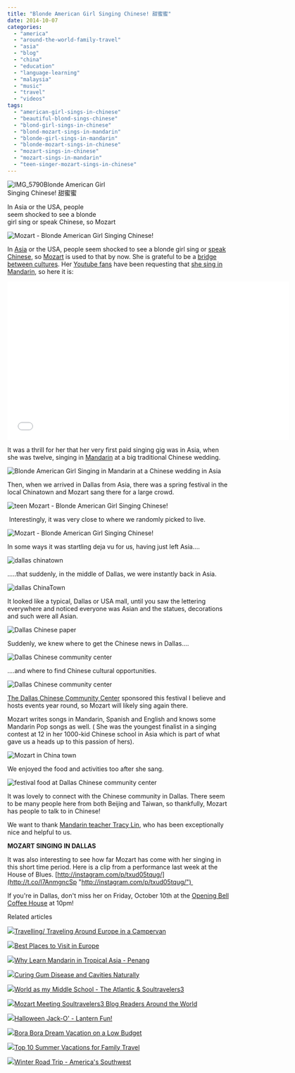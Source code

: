 ```yaml
---
title: "Blonde American Girl Singing Chinese! 甜蜜蜜"
date: 2014-10-07
categories: 
  - "america"
  - "around-the-world-family-travel"
  - "asia"
  - "blog"
  - "china"
  - "education"
  - "language-learning"
  - "malaysia"
  - "music"
  - "travel"
  - "videos"
tags: 
  - "american-girl-sings-in-chinese"
  - "beautiful-blond-sings-chinese"
  - "blond-girl-sings-in-chinese"
  - "blond-mozart-sings-in-mandarin"
  - "blonde-girl-sings-in-mandarin"
  - "blonde-mozart-sings-in-chinese"
  - "mozart-sings-in-chinese"
  - "mozart-sings-in-mandarin"
  - "teen-singer-mozart-sings-in-chinese"
---
```


![IMG_5790](https://pub-ac94b3f306b24c0dba4238943c97f2e1.r2.dev/6a00e5502a9507883301bb0793f45c970d.jpg)Blonde American Girl  
Singing Chinese! 甜蜜蜜  
  
In Asia or the USA, people  
seem shocked to see a blonde  
girl sing or speak Chinese, so Mozart

<!--more-->  
![Mozart - Blonde American Girl Singing Chinese!](https://pub-ac94b3f306b24c0dba4238943c97f2e1.r2.dev/6a00e5502a9507883301bb0793f628970d.png)  
  
In [Asia](http://soultravelers3new.local/asia/ "Asia travel") or the USA, people seem shocked to see a blonde girl sing or [speak Chinese](http://soultravelers3new.local/2013/06/fluent-mandarin.html "fluent in Mandarin"), so [Mozart](http://soultravelers3new.local/2014/03/mozart-beautiful-teen-singer-songwriter-musician.html "mozart beautiful teen singer, songwriter trilingual ") is used to that by now. She is grateful to be a [bridge between cultures](http://soultravelers3new.local/2012/12/china-bridge-summer-palace.html "Mozart is bridge between two cultures China and America"). Her [Youtube fans](https://www.youtube.com/user/soultravelers3 "Soultravelers3 youtube") have been requesting that [she sing in Mandarin](https://www.youtube.com/user/soultravelers3 "Teen singer Mozart singing in Mandarin"), so here it is:  
  

<iframe allowfullscreen frameborder="0" height="360" src="//www.youtube.com/embed/xegoGuIZA7g?list=UUcMwuQFsEJfOct29ZTa0v8w" width="640"></iframe>

  
  
It was a thrill for her that her very first paid singing gig was in Asia, when she was twelve, singing in [Mandarin](http://soultravelers3new.local/2013/03/mandarin-ted-talk-american-kids-inspiring-chinese-speech-.html "Mozart's Mandarin ted talk") at a big traditional Chinese wedding.  
  
![Blonde American Girl Singing in Mandarin at a Chinese wedding in Asia ](https://pub-ac94b3f306b24c0dba4238943c97f2e1.r2.dev/6a00e5502a9507883301b8d078a9c4970c.png)  
  
Then, when we arrived in Dallas from Asia, there was a spring festival in the local Chinatown and Mozart sang there for a large crowd.  
  
![teen Mozart - Blonde American Girl Singing Chinese!](https://pub-ac94b3f306b24c0dba4238943c97f2e1.r2.dev/6a00e5502a9507883301b7c6eebb9e970b.png)  
  
 Interestingly, it was very close to where we randomly picked to live.

![Mozart - Blonde American Girl Singing Chinese!](https://pub-ac94b3f306b24c0dba4238943c97f2e1.r2.dev/6a00e5502a9507883301b8d078a9cb970c.png)

In some ways it was startling deja vu for us, having just left Asia....

![ dallas chinatown](https://pub-ac94b3f306b24c0dba4238943c97f2e1.r2.dev/6a00e5502a9507883301b7c6eebbad970b.png)

.....that suddenly, in the middle of Dallas, we were instantly back in Asia.

  
![dallas ChinaTown](https://pub-ac94b3f306b24c0dba4238943c97f2e1.r2.dev/6a00e5502a9507883301b8d078aafd970c.png)  
  
It looked like a typical, Dallas or USA mall, until you saw the lettering everywhere and noticed everyone was Asian and the statues, decorations and such were all Asian.  
  
![Dallas Chinese paper](https://pub-ac94b3f306b24c0dba4238943c97f2e1.r2.dev/6a00e5502a9507883301bb0793f7a7970d.png)  
  
Suddenly, we knew where to get the Chinese news in Dallas....  
  
![Dallas Chinese community center](https://pub-ac94b3f306b24c0dba4238943c97f2e1.r2.dev/6a00e5502a9507883301b7c6eebcf9970b.png)

....and where to find Chinese cultural opportunities.  
  
![Dallas Chinese community center](https://pub-ac94b3f306b24c0dba4238943c97f2e1.r2.dev/6a00e5502a9507883301bb0793f7c0970d.png)  
  
[The Dallas Chinese Community Center](http://www.dallasccc.org/ "the dallas chinese community center") sponsored this festival I believe and hosts events year round, so Mozart will likely sing again there.  
  
Mozart writes songs in Mandarin, Spanish and English and knows some Mandarin Pop songs as well. ( She was the youngest finalist in a singing contest at 12 in her 1000-kid Chinese school in Asia which is part of what gave us a heads up to this passion of hers).  
  
![Mozart in China town](https://pub-ac94b3f306b24c0dba4238943c97f2e1.r2.dev/6a00e5502a9507883301b7c6eebd18970b.png)  
  
We enjoyed the food and activities too after she sang.  
  
![festival food at Dallas Chinese community center](https://pub-ac94b3f306b24c0dba4238943c97f2e1.r2.dev/6a00e5502a9507883301bb0793f7e1970d.png)  
  
It was lovely to connect with the Chinese community in Dallas. There seem to be many people here from both Beijing and Taiwan, so thankfully, Mozart has people to talk to in Chinese!  
  
We want to thank [Mandarin teacher Tracy Lin](http://www.mymandarinchinese.com/mandarintutor.php "mandarin teacher dallas"), who has been exceptionally nice and helpful to us.  
  
**MOZART SINGING IN DALLAS**  
  
It was also interesting to see how far Mozart has come with her singing in this short time period. Here is a clip from a performance last week at the House of Blues. [http://instagram.com/p/txud05tqug/](http://t.co/l7AnmgncSp "http://instagram.com/p/txud05tqug/")   
  
If you're in Dallas, don't miss her on Friday, October 10th at the [Opening Bell Coffee House](http://www.openingbellcoffee.com/ "opening bell coffee house") at 10pm!

Related articles

[![](http://i.zemanta.com/101284346_80_80.jpg)](http://soultravelers3new.local/2012/07/travelling-traveling-around-europe-in-a-campervan.html)[Travelling/ Traveling Around Europe in a Campervan](http://soultravelers3new.local/2012/07/travelling-traveling-around-europe-in-a-campervan.html)

[![](http://i.zemanta.com/201763828_80_80.jpg)](http://soultravelers3new.local/2013/09/best-places-to-visit-in-europe.html)[Best Places to Visit in Europe](http://soultravelers3new.local/2013/09/best-places-to-visit-in-europe.html)

[![](http://i.zemanta.com/94084671_80_80.jpg)](http://soultravelers3new.local/2012/06/why-learn-mandarin-in-tropical-asia-penang.html)[Why Learn Mandarin in Tropical Asia - Penang](http://soultravelers3new.local/2012/06/why-learn-mandarin-in-tropical-asia-penang.html)

[![](http://i.zemanta.com/154024597_80_80.jpg)](http://soultravelers3new.local/2013/03/curing-gum-disease-and-cavities-naturally.html)[Curing Gum Disease and Cavities Naturally](http://soultravelers3new.local/2013/03/curing-gum-disease-and-cavities-naturally.html)

[![](http://i.zemanta.com/261912623_80_80.jpg)](http://soultravelers3new.local/2014/04/world-as-my-middle-school-the-atlantic-soultravelers3.html)[World as my Middle School - The Atlantic & Soultravelers3](http://soultravelers3new.local/2014/04/world-as-my-middle-school-the-atlantic-soultravelers3.html)

[![](http://i.zemanta.com/239455677_80_80.jpg)](http://soultravelers3new.local/2014/01/mozart-meeting-soultravelers3-blog-readers-around-the-world.html)[Mozart Meeting Soultravelers3 Blog Readers Around the World](http://soultravelers3new.local/2014/01/mozart-meeting-soultravelers3-blog-readers-around-the-world.html)

[![](http://i.zemanta.com/121621268_80_80.jpg)](http://soultravelers3new.local/2012/10/halloween-jack-o-lantern-fun.html)[Halloween Jack-O' - Lantern Fun!](http://soultravelers3new.local/2012/10/halloween-jack-o-lantern-fun.html)

[![](http://i.zemanta.com/264138071_80_80.jpg)](http://soultravelers3new.local/2014/04/bora-bora-dream-vacation-on-a-low-budget.html)[Bora Bora Dream Vacation on a Low Budget](http://soultravelers3new.local/2014/04/bora-bora-dream-vacation-on-a-low-budget.html)

[![](http://i.zemanta.com/277908180_80_80.jpg)](http://soultravelers3new.local/2014/06/top-10-summer-vacations-for-family-travel-.html)[Top 10 Summer Vacations for Family Travel](http://soultravelers3new.local/2014/06/top-10-summer-vacations-for-family-travel-.html)

[![](http://i.zemanta.com/243671903_80_80.jpg)](http://soultravelers3new.local/2014/01/winter-road-trip-americas-southwest-.html)[Winter Road Trip - America's Southwest](http://soultravelers3new.local/2014/01/winter-road-trip-americas-southwest-.html)
